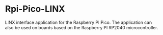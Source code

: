 # Rpi-Pico-LINX
LINX interface application for the Raspberry PI Pico. 
The application can also be used on boards based on the Raspberry PI RP2040 microcontroller.
